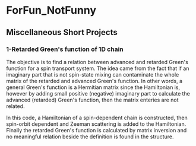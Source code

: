 # ForFun_NotFunny
## Miscellaneous Short Projects
### 1-Retarded Green's function of 1D chain
The objective is to find a relation between advanced and retarded Green's function for a spin transport
system. The idea came from the fact that if an imaginary part that is not spin-state mixing can contaminate
the whole matrix of the retarded and advanced Green's function. In other words, a general Green's function
is a Hermitian matrix since the Hamiltonian is, however by adding small positive (negative) imaginary part
to calculate the advanced (retarded) Green's function, then the matrix enteries are not related. 

In this code, a Hamiltonian of a spin-dependent chain is constructed, then spin-orbit dependent and Zeeman
scattering is added to the Hamiltonian. Finally the retarded Green's function is calculated by matrix inversion
and no meaningful relation beside the definition is found in the structure.
